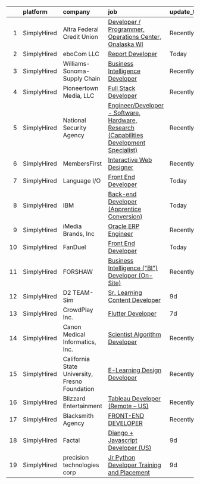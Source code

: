 

|    | platform    | company                                        | job                                                                                                                                                                                                       | update_time   | location         |
|---:|:------------|:-----------------------------------------------|:----------------------------------------------------------------------------------------------------------------------------------------------------------------------------------------------------------|:--------------|:-----------------|
|  1 | SimplyHired | Altra Federal Credit Union                     | [Developer / Programmer, Operations Center, Onalaska WI](https://www.simplyhired.com/job/J_nb4BehTLqHczBmnATjA8SgUE9qwIcYxyMtJGC7ErFCFNJaggIdvQ?q=interactive+developer)                                  | Recently      | Onalaska, WI     |
|  2 | SimplyHired | eboCom LLC                                     | [Report Developer](https://www.simplyhired.com/job/IdW8nKDJx3R83LUhAQ7pO5MduxMQEdoKRBnRaT1Sp2qrQE9wSupt4g?q=interactive+developer)                                                                        | Today         | Phoenix, AZ      |
|  3 | SimplyHired | Williams-Sonoma-Supply Chain                   | [Business Intelligence Developer](https://www.simplyhired.com/job/DOVrNdSlXpxMLIOMaFU1urU270XPD1XK-hW-H29mE6_ao4t7523Owg?q=interactive+developer)                                                         | Recently      | Olive Branch, MS |
|  4 | SimplyHired | Pioneertown Media, LLC                         | [Full Stack Developer](https://www.simplyhired.com/job/nme12vVVSYPyuqS5Goo_pUwI_eUhO9rSw1HfdFbaeSjci7Mg9bTgkw?q=interactive+developer)                                                                    | Recently      | Remote           |
|  5 | SimplyHired | National Security Agency                       | [Engineer/Developer - Software, Hardware, Research (Capabilities Development Specialist)](https://www.simplyhired.com/job/RGYdC1dZjfyK30s_xAYJ5U3BOYIitMKqcs9kZ4cQUlsrLxkTw7gVXg?q=interactive+developer) | Recently      | Fort Meade, MD   |
|  6 | SimplyHired | MembersFirst                                   | [Interactive Web Designer](https://www.simplyhired.com/job/BApHw7JGz5-TXEuoNQo_xTM4-1lhJYJe2kJ5_qyxwtF_akJ0pzfOFA?q=interactive+developer)                                                                | Recently      | Remote           |
|  7 | SimplyHired | Language I/O                                   | [Front End Developer](https://www.simplyhired.com/job/NsRaIkp-hYAc_fwvuDS9TZUZMqQEru_gLbJdc1jW3jJRXv8KdPWarw?q=interactive+developer)                                                                     | Today         | Remote           |
|  8 | SimplyHired | IBM                                            | [Back-end Developer (Apprentice Conversion)](https://www.simplyhired.com/job/TMMW6excHFTGY77vYat8B39p3amFAA0nQyIuIsW4r1XaratQMeEjEw?q=interactive+developer)                                              | Today         | Poughkeepsie, NY |
|  9 | SimplyHired | iMedia Brands, Inc                             | [Oracle ERP Engineer](https://www.simplyhired.com/job/-IBSOsPuBKA9SnKwwhh7Ywx2UP2je5NxF9f2lNZij_IjsEBytiBnFw?q=interactive+developer)                                                                     | Recently      | Eden Prairie, MN |
| 10 | SimplyHired | FanDuel                                        | [Front End Developer](https://www.simplyhired.com/job/FyfzLiIEzW1982bLhuDBOw-3gKwCsljRHXApOrXrEMocs-EkmWNPtA?q=interactive+developer)                                                                     | Today         | New York, NY     |
| 11 | SimplyHired | FORSHAW                                        | [Business Intelligence ("BI") Developer (On-Site)](https://www.simplyhired.com/job/ohUlrJsZPUnnwVR8SbCYl-SFBzuej0VnYDmYpJA-eLV_RSr8WxN2pA?q=interactive+developer)                                        | Recently      | Charlotte, NC    |
| 12 | SimplyHired | D2 TEAM-Sim                                    | [Sr. Learning Content Developer](https://www.simplyhired.com/job/2NXaUV4cNyVESpHVovYu7osVI1gLe78XagcdBNYqpgy6kVsAdg3NTQ?q=interactive+developer)                                                          | 9d            | Somerset, NJ     |
| 13 | SimplyHired | CrowdPlay Inc.                                 | [Flutter Developer](https://www.simplyhired.com/job/BXtYk3dOcbyFr82InPxFD7W3mE7ND4jBdF2CuRhLf2omXeNk2Khrzg?q=interactive+developer)                                                                       | 7d            | Remote           |
| 14 | SimplyHired | Canon Medical Informatics, Inc.                | [Scientist Algorithm Developer](https://www.simplyhired.com/job/xeMyvvskHmQaeaJh2VgmXwaHMx2tq7HwAbGYZqrdg_2FWU-9CvYGEw?q=interactive+developer)                                                           | Recently      | Minnetonka, MN   |
| 15 | SimplyHired | California State University, Fresno Foundation | [E-Learning Design Developer](https://www.simplyhired.com/job/gIB6pHo13oezwawFLqndIPpOGn_hDmoWCrqZ7K3HGgUXJsmuvlqluw?q=interactive+developer)                                                             | Recently      | Fresno, CA       |
| 16 | SimplyHired | Blizzard Entertainment                         | [Tableau Developer (Remote – US)](https://www.simplyhired.com/job/31wXNnDLl9d26_yS5SsrUVeEUcBZb-rQsZLcxoCElNK5oefNxOBx2g?q=interactive+developer)                                                         | Recently      | Santa Monica, CA |
| 17 | SimplyHired | Blacksmith Agency                              | [FRONT-END DEVELOPER](https://www.simplyhired.com/job/H9_cI43otRKm7Ijfd0f2AdqfCFAB9oXLc1nSUFX9fcNb-ng7o6Cd3Q?q=interactive+developer)                                                                     | Recently      | Remote           |
| 18 | SimplyHired | Factal                                         | [Django + Javascript Developer (US)](https://www.simplyhired.com/job/xSUW31coVq_Ud40LWleD_wiSXopxXqTzUgSorPZk4TgAGJoxkIGhTw?q=interactive+developer)                                                      | 9d            | Remote           |
| 19 | SimplyHired | precision technologies corp                    | [Jr Python Developer Training and Placement](https://www.simplyhired.com/job/jQ02Du2oqdFh6o3NYxSUtAAdW-jRLV3XlbfnXWt5beHThe_GtSmqVg?q=interactive+developer)                                              | 9d            | Remote           |